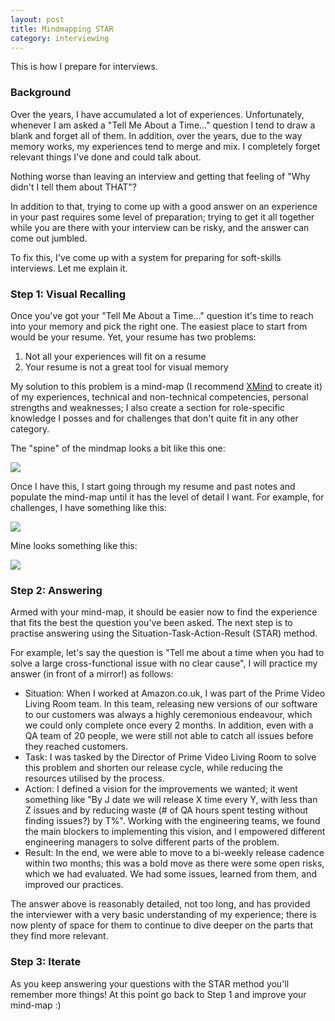 ```yaml
---
layout: post
title: Mindmapping STAR
category: interviewing
---
```


This is how I prepare for interviews.

### Background

Over the years, I have accumulated a lot of experiences. Unfortunately, whenever I am asked a "Tell Me About a Time..." question I tend to draw a blank and forget all of them. In addition, over the years, due to the way memory works, my experiences tend to merge and mix. I completely forget relevant things I've done and could talk about.

Nothing worse than leaving an interview and getting that feeling of "Why didn't I tell them about THAT"?

In addition to that, trying to come up with a good answer on an experience in your past requires some level of preparation; trying to get it all together while you are there with your interview can be risky, and the answer can come out jumbled.

To fix this, I've come up with a system for preparing for soft-skills interviews. Let me explain it.

### Step 1: Visual Recalling

Once you've got your "Tell Me About a Time..." question it's time to reach into your memory and pick the right one. The easiest place to start from would be your resume. Yet, your resume has two problems:

1. Not all your experiences will fit on a resume
2. Your resume is not a great tool for visual memory

My solution to this problem is a mind-map (I recommend [XMind](https://www.xmind.net/) to create it) of my experiences, technical and non-technical competencies, personal strengths and weaknesses; I also create a section for role-specific knowledge I posses and for challenges that don't quite fit in any other category.

The "spine" of the mindmap looks a bit like this one:

<img src="{{site.url}}/{{site.images}}/interviewing/mindmap-spine.png">

Once I have this, I start going through my resume and past notes and populate the mind-map until it has the level of detail I want. For example, for challenges, I have something like this:

<img src="{{site.url}}/{{site.images}}/interviewing/mindmap-challenges.png">

Mine looks something like this:

<img src="{{site.url}}/{{site.images}}/interviewing/mindmap-complete.png">

### Step 2: Answering

Armed with your mind-map, it should be easier now to find the experience that fits the best the question you've been asked. The next step is to practise answering using the Situation-Task-Action-Result (STAR) method.

For example, let's say the question is "Tell me about a time when you had to solve a large cross-functional issue with no clear cause", I will practice my answer (in front of a mirror!) as follows:

- Situation: When I worked at Amazon.co.uk, I was part of the Prime Video Living Room team. In this team, releasing new versions of our software to our customers was always a highly ceremonious endeavour, which we could only complete once every 2 months. In addition, even with a QA team of 20 people, we were still not able to catch all issues before they reached customers.
- Task: I was tasked by the Director of Prime Video Living Room to solve this problem and shorten our release cycle, while reducing the resources utilised by the process.
- Action: I defined a vision for the improvements we wanted; it went something like "By J date we will release X time every Y, with less than Z issues and by reducing waste (# of QA hours spent testing without finding issues?) by T%". Working with the engineering teams, we found the main blockers to implementing this vision, and I empowered different engineering managers to solve different parts of the problem.
- Result: In the end, we were able to move to a bi-weekly release cadence within two months; this was a bold move as there were some open risks, which we had evaluated. We had some issues, learned from them, and improved our practices.

The answer above is reasonably detailed, not too long, and has provided the interviewer with a very basic understanding of my experience; there is now plenty of space for them to continue to dive deeper on the parts that they find more relevant.

### Step 3: Iterate

As you keep answering your questions with the STAR method you'll remember more things! At this point go back to Step 1 and improve your mind-map :)

